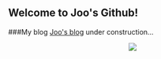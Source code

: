 ## Welcome to Joo's Github!

###My blog
[Joo's blog](https://dud1111122.github.io/) under construction...

<p align="center">
  <a href="https://spotify-github-profile.kittinanx.com/api/view?uid=31ewn35gyq6ltej7blu5fk7xyjhy&redirect=true">
    <img src="https://spotify-github-profile.kittinanx.com/api/view?uid=31ewn35gyq6ltej7blu5fk7xyjhy&cover_image=true&theme=default&show_offline=true&background_color=000000&interchange=false&bar_color=53b14f&bar_color_cover=true">
  </a>
</p>
